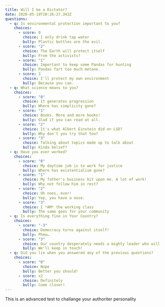 ```yaml
---
title: Will I be a Dictator?
date: 2020-05-19T20:26:27.343Z
questions:
  - q: Is environmental protection important to you?
    choices:
      - score: 0
        choice: I only drink tap water
        bully: Plastic bottles are the evil.
      - score: "2"
        choice: The Earth will protect itself
        bully: From the activists?
      - score: "1"
        choice: Important to keep some Pandas for hunting
        bully: Pandas fart too much metane.
      - score: 3
        choice: I'll protect my own environment
        bully: Because you can.
  - q: What science means to you?
    choices:
      - score: "0"
        choice: It generates progression
        bully: Where has simplicity gone?
      - score: "1"
        choice: Books. More and more books!
        bully: Glad if you can read at all.
      - score: "2"
        choice: It's what Albert Einstein did on LSD?
        bully: Why don't you try that too?
      - score: "3"
        choice: Talking about topics made up to talk about
        bully: Kinda belief?
  - q: Have you ever worked?
    choices:
      - score: "0"
        choice: My daytime job is to work for justice
        bully: Where has existentialism gone?
      - score: "1"
        choice: My father's business hit upon me. A lot of work!
        bully: Why not follow him in rest?
      - score: "2"
        choice: Oh noes, ever!
        bully: Yep, you have a nose.
      - score: "3"
        choice: I *AM* the working class
        bully: The same goes for your community
  - q: Is everything fine in Your Country?
    choices:
      - score: "-3"
        choice: Democracy turns against itself!
        bully: Phew…
      - score: "3"
        choice: Our country desperately needs a mighty leader who will do what has to be done.
        bully: We'll keep in touch!
  - q: Did you lie when you answered any of the previous questions?
    choices:
      - score: "0"
        choice: Nope
        bully: Better you should!
      - score: x2
        choice: Definitely
        bully: Come closer!
---
```

This is an advanced test to challange your authoriter personality